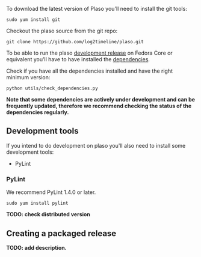To download the latest version of Plaso you'll need to install the git tools:
```
sudo yum install git
```

Checkout the plaso source from the git repo:
```
git clone https://github.com/log2timeline/plaso.git
```

To be able to run the plaso [development release](https://github.com/log2timeline/plaso/wiki/Releases-and-roadmap) on Fedora Core or equivalent you'll have to have installed the [dependencies](https://github.com/log2timeline/plaso/wiki/Dependencies-Fedora-Core).

Check if you have all the dependencies installed and have the right minimum version:
```
python utils/check_dependencies.py
```

**Note that some dependencies are actively under development and can be frequently updated, therefore we recommend checking the status of the dependencies regularly.**

## Development tools
If you intend to do development on plaso you'll also need to install some development tools:

* PyLint

### PyLint
We recommend PyLint 1.4.0 or later. 

```
sudo yum install pylint
```

**TODO: check distributed version**

## Creating a packaged release
**TODO: add description.**